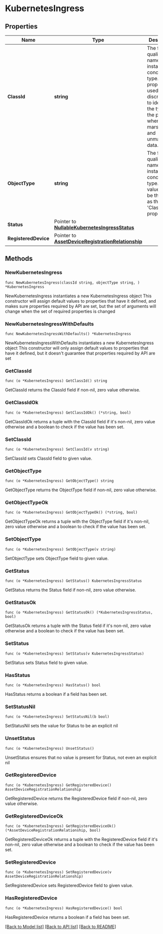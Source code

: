 # KubernetesIngress

## Properties

Name | Type | Description | Notes
------------ | ------------- | ------------- | -------------
**ClassId** | **string** | The fully-qualified name of the instantiated, concrete type. This property is used as a discriminator to identify the type of the payload when marshaling and unmarshaling data. | [default to "kubernetes.Ingress"]
**ObjectType** | **string** | The fully-qualified name of the instantiated, concrete type. The value should be the same as the &#39;ClassId&#39; property. | [default to "kubernetes.Ingress"]
**Status** | Pointer to [**NullableKubernetesIngressStatus**](KubernetesIngressStatus.md) |  | [optional] 
**RegisteredDevice** | Pointer to [**AssetDeviceRegistrationRelationship**](AssetDeviceRegistrationRelationship.md) |  | [optional] 

## Methods

### NewKubernetesIngress

`func NewKubernetesIngress(classId string, objectType string, ) *KubernetesIngress`

NewKubernetesIngress instantiates a new KubernetesIngress object
This constructor will assign default values to properties that have it defined,
and makes sure properties required by API are set, but the set of arguments
will change when the set of required properties is changed

### NewKubernetesIngressWithDefaults

`func NewKubernetesIngressWithDefaults() *KubernetesIngress`

NewKubernetesIngressWithDefaults instantiates a new KubernetesIngress object
This constructor will only assign default values to properties that have it defined,
but it doesn't guarantee that properties required by API are set

### GetClassId

`func (o *KubernetesIngress) GetClassId() string`

GetClassId returns the ClassId field if non-nil, zero value otherwise.

### GetClassIdOk

`func (o *KubernetesIngress) GetClassIdOk() (*string, bool)`

GetClassIdOk returns a tuple with the ClassId field if it's non-nil, zero value otherwise
and a boolean to check if the value has been set.

### SetClassId

`func (o *KubernetesIngress) SetClassId(v string)`

SetClassId sets ClassId field to given value.


### GetObjectType

`func (o *KubernetesIngress) GetObjectType() string`

GetObjectType returns the ObjectType field if non-nil, zero value otherwise.

### GetObjectTypeOk

`func (o *KubernetesIngress) GetObjectTypeOk() (*string, bool)`

GetObjectTypeOk returns a tuple with the ObjectType field if it's non-nil, zero value otherwise
and a boolean to check if the value has been set.

### SetObjectType

`func (o *KubernetesIngress) SetObjectType(v string)`

SetObjectType sets ObjectType field to given value.


### GetStatus

`func (o *KubernetesIngress) GetStatus() KubernetesIngressStatus`

GetStatus returns the Status field if non-nil, zero value otherwise.

### GetStatusOk

`func (o *KubernetesIngress) GetStatusOk() (*KubernetesIngressStatus, bool)`

GetStatusOk returns a tuple with the Status field if it's non-nil, zero value otherwise
and a boolean to check if the value has been set.

### SetStatus

`func (o *KubernetesIngress) SetStatus(v KubernetesIngressStatus)`

SetStatus sets Status field to given value.

### HasStatus

`func (o *KubernetesIngress) HasStatus() bool`

HasStatus returns a boolean if a field has been set.

### SetStatusNil

`func (o *KubernetesIngress) SetStatusNil(b bool)`

 SetStatusNil sets the value for Status to be an explicit nil

### UnsetStatus
`func (o *KubernetesIngress) UnsetStatus()`

UnsetStatus ensures that no value is present for Status, not even an explicit nil
### GetRegisteredDevice

`func (o *KubernetesIngress) GetRegisteredDevice() AssetDeviceRegistrationRelationship`

GetRegisteredDevice returns the RegisteredDevice field if non-nil, zero value otherwise.

### GetRegisteredDeviceOk

`func (o *KubernetesIngress) GetRegisteredDeviceOk() (*AssetDeviceRegistrationRelationship, bool)`

GetRegisteredDeviceOk returns a tuple with the RegisteredDevice field if it's non-nil, zero value otherwise
and a boolean to check if the value has been set.

### SetRegisteredDevice

`func (o *KubernetesIngress) SetRegisteredDevice(v AssetDeviceRegistrationRelationship)`

SetRegisteredDevice sets RegisteredDevice field to given value.

### HasRegisteredDevice

`func (o *KubernetesIngress) HasRegisteredDevice() bool`

HasRegisteredDevice returns a boolean if a field has been set.


[[Back to Model list]](../README.md#documentation-for-models) [[Back to API list]](../README.md#documentation-for-api-endpoints) [[Back to README]](../README.md)


